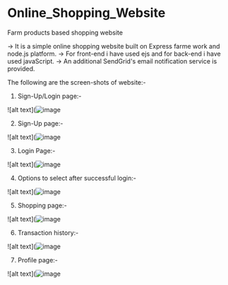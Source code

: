 # Online_Shopping_Website
Farm products based shopping website

-> It is a simple online shopping website built on Express farme work and node.js platform.
-> For front-end i have used ejs and for back-end i have used javaScript.
-> An additional SendGrid's email notification service is provided.

The following are the screen-shots of website:-

1. Sign-Up/Login page:-

![alt text](![image](https://user-images.githubusercontent.com/71179766/120553466-27251b80-c416-11eb-8894-82d41f8ceca1.png)


2. Sign-Up page:-

![alt text](![image](https://user-images.githubusercontent.com/71179766/120554295-322c7b80-c417-11eb-9562-4fe9e0b41744.png)


3. Login Page:-

![alt text](![image](https://user-images.githubusercontent.com/71179766/120553707-6f443e00-c416-11eb-98ac-b0bdf4702511.png)


4. Options to select after successful login:-

![alt text](![image](https://user-images.githubusercontent.com/71179766/120553890-a9addb00-c416-11eb-9dc4-d788d421525d.png)


5. Shopping page:-

![alt text](![image](https://user-images.githubusercontent.com/71179766/120553965-c518e600-c416-11eb-9433-f67b1b3e0432.png)


6. Transaction history:-

![alt text](![image](https://user-images.githubusercontent.com/71179766/120554096-f72a4800-c416-11eb-85cd-52764d618ab5.png)


7. Profile page:-

![alt text](![image](https://user-images.githubusercontent.com/71179766/120554185-12955300-c417-11eb-99ea-9113c1c03c12.png)

